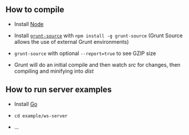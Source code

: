 ## How to compile

* Install [Node](http://nodejs.org)

* Install [`grunt-source`](https://github.com/jpillora/grunt-source) with `npm install -g grunt-source` (Grunt Source allows the use of external Grunt environments)

* `grunt-source` with optional `--report=true` to see GZIP size

* Grunt will do an initial compile and then watch *src* for changes, then compiling and minifying into *dist*

## How to run server examples

* Install [Go](http://golang.org)

* `cd example/ws-server`

* ...